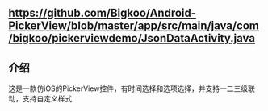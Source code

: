 ## https://github.com/Bigkoo/Android-PickerView/blob/master/app/src/main/java/com/bigkoo/pickerviewdemo/JsonDataActivity.java

## 介绍
这是一款仿iOS的PickerView控件，有时间选择和选项选择，并支持一二三级联动，支持自定义样式